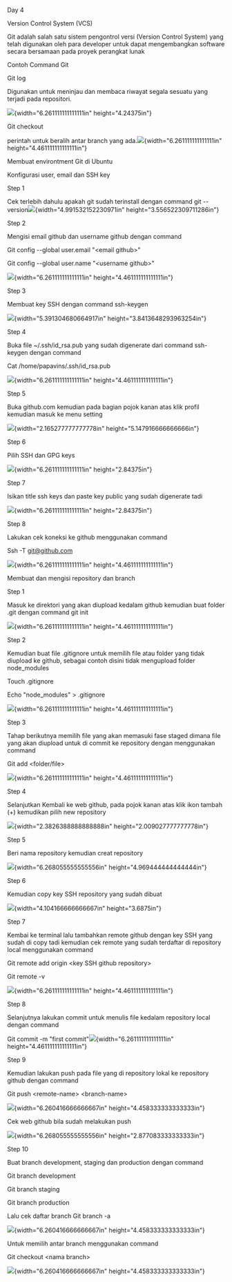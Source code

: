 Day 4

Version Control System (VCS)

Git adalah salah satu sistem pengontrol versi (Version Control System)
yang telah digunakan oleh para developer untuk dapat mengembangkan
software secara bersamaan pada proyek perangkat lunak

Contoh Command Git

Git log

Digunakan untuk meninjau dan membaca riwayat segala sesuatu yang terjadi
pada repositori.

![](./images/media/image1.png){width="6.261111111111111in"
height="4.24375in"}

Git checkout

perintah untuk beralih antar branch yang
ada.![](./images/media/image2.png){width="6.261111111111111in"
height="4.461111111111111in"}

Membuat environtment Git di Ubuntu

Konfigurasi user, email dan SSH key

Step 1

Cek terlebih dahulu apakah git sudah terinstall dengan command git
\--version![](./images/media/image3.png){width="4.991532152230971in"
height="3.556522309711286in"}

Step 2

Mengisi email github dan username github dengan command

Git config --global user.email "\<email github\>"

Git config --global user.name "\<username github\>"

![](./images/media/image4.png){width="6.261111111111111in"
height="4.461111111111111in"}

Step 3

Membuat key SSH dengan command ssh-keygen

![](./images/media/image5.png){width="5.391304680664917in"
height="3.8413648293963254in"}

Step 4

Buka file \~/.ssh/id_rsa.pub yang sudah digenerate dari command
ssh-keygen dengan command

Cat /home/papavins/.ssh/id_rsa.pub

![](./images/media/image6.png){width="6.261111111111111in"
height="4.461111111111111in"}

Step 5

Buka github.com kemudian pada bagian pojok kanan atas klik profil
kemudian masuk ke menu setting

![](./images/media/image7.png){width="2.165277777777778in"
height="5.147916666666666in"}

Step 6

Pilih SSH dan GPG keys

![](./images/media/image8.png){width="6.261111111111111in"
height="2.84375in"}

Step 7

Isikan title ssh keys dan paste key public yang sudah digenerate tadi

![](./images/media/image9.png){width="6.261111111111111in"
height="2.84375in"}

Step 8

Lakukan cek koneksi ke github menggunakan command

Ssh -T git@github.com

![](./images/media/image10.png){width="6.261111111111111in"
height="4.461111111111111in"}

Membuat dan mengisi repository dan branch

Step 1

Masuk ke direktori yang akan diupload kedalam github kemudian buat
folder .git dengan command git init

![](./images/media/image11.png){width="6.261111111111111in"
height="4.461111111111111in"}

Step 2

Kemudian buat file .gitignore untuk memilih file atau folder yang tidak
diupload ke github, sebagai contoh disini tidak mengupload folder
node_modules

Touch .gitignore

Echo "node_modules" \> .gitignore

![](./images/media/image12.png){width="6.261111111111111in"
height="4.461111111111111in"}

Step 3

Tahap berikutnya memilih file yang akan memasuki fase staged dimana file
yang akan diupload untuk di commit ke repository dengan menggunakan
command

Git add \<folder/file\>

![](./images/media/image13.png){width="6.261111111111111in"
height="4.461111111111111in"}

Step 4

Selanjutkan Kembali ke web github, pada pojok kanan atas klik ikon
tambah (+) kemudikan pilih new repository

![](./images/media/image14.png){width="2.3826388888888888in"
height="2.009027777777778in"}

Step 5

Beri nama repository kemudian creat repository

![](./images/media/image15.png){width="6.268055555555556in"
height="4.969444444444444in"}

Step 6

Kemudian copy key SSH repository yang sudah dibuat

![](./images/media/image16.png){width="4.104166666666667in"
height="3.6875in"}

Step 7

Kembai ke terminal lalu tambahkan remote github dengan key SSH yang
sudah di copy tadi kemudian cek remote yang sudah terdaftar di
repository local menggunakan command

Git remote add origin \<key SSH github repository\>

Git remote -v

![](./images/media/image17.png){width="6.261111111111111in"
height="4.461111111111111in"}

Step 8

Selanjutnya lakukan commit untuk menulis file kedalam repository local
dengan command

Git commit -m "first
commit"![](./images/media/image18.png){width="6.261111111111111in"
height="4.461111111111111in"}

Step 9

Kemudian lakukan push pada file yang di repository lokal ke repository
github dengan command

Git push \<remote-name\> \<branch-name\>

![](./images/media/image19.png){width="6.260416666666667in"
height="4.458333333333333in"}

Cek web github bila sudah melakukan push

![](./images/media/image20.png){width="6.268055555555556in"
height="2.877083333333333in"}

Step 10

Buat branch development, staging dan production dengan command

Git branch development

Git branch staging

Git branch production

Lalu cek daftar branch Git branch -a

![](./images/media/image21.png){width="6.260416666666667in"
height="4.458333333333333in"}

Untuk memilih antar branch menggunakan command

Git checkout \<nama branch\>

![](./images/media/image2.png){width="6.260416666666667in"
height="4.458333333333333in"}
